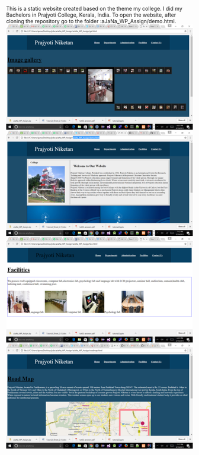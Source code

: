 This is a static website created based on the theme my college. I did my Bachelors in Prajyoti College, Kerala, India. To open the website, after cloning the repository go to the folder :aJaNa_WP_Assign/demo.html. 
![Alt text](/images/one.png?raw=true "Screenshots")
![Alt text](/images/two.png?raw=true "Screenshots")
![Alt text](/images/three.png?raw=true "Screenshots")
![Alt text](/images/four.png?raw=true "Screenshots")
